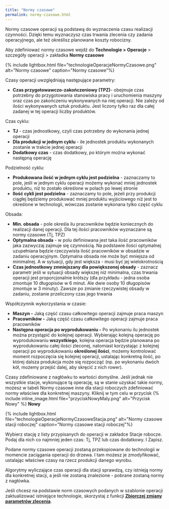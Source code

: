 ```yaml
---
title: "Normy czasowe"
permalink: normy-czasowe.html 
---
```


Normy czasowe operacji są podstawą do wyznaczenia czasu realizacji czynności. Dzięki temu wyznaczysz czas trwania zlecenia czy zadania operacyjnego, ale też określisz planowane koszty robocizny.

Aby zdefiniować normy czasowe wejdź do **Technologie > Operacje** > szczegóły operacji > zakładka **Normy czasowe**

{% include lightbox.html file="technologieOperacjeNormyCzasowe.png" alt="Normy czasowe" caption="Normy czasowe"%}

Czasy operacji uwzględniają następujące parametry:

- **Czas przygotowawczo-zakończeniowy (TPZ)**- obejmuje czas potrzebny do przygotowania stanowiska pracy i uruchomienia maszyny oraz czas po zakończeniu wykonywanych na niej operacji. Nie zależy od ilości wykonywanych sztuk produktu. Jest liczony tylko raz dla całej zadanej w tej operacji liczby produktów.

Czas cyklu:

- **TJ** - czas jednostkowy, czyli czas potrzebny do wykonania jednej operacji
- **Dla produkcji w jednym cyklu** - ile jednostek produktu wykonanych zostanie w trakcie jednej operacji
- **Dodatkowy czas** - czas dodatkowy, po którym można wykonać następną operację

Podzielność cyklu:

- **Produkowana ilość w jednym cyklu jest podzielna** - zaznaczamy to pole, jeśli w jednym cyklu operacji możemy wykonać mniej jednostek produktu, niż to zostało określone w polach po lewej stronie
- **Ilość cykli jest podzielna** - zaznaczamy to pole, jeżeli przy produkcji ciągłej będziemy produkować mniej produktu wyjściowego niż jest to określone w technologii, wówczas zostanie wykonana tylko część cyklu

Obsada:

- **Min. obsada** - pole określa ilu pracowników będzie koniecznych do realizacji danej operacji. Dla tej ilości pracowników wyznaczane są normy czasowe (Tj, TPZ)
- **Optymalna obsada** - w polu definiowana jest taka ilość pracowników jaka zazwyczaj zajmuje się czynnością. Na podstawie ilości optymalnej uzupełniana będzie rzeczywista ilość pracowników w obsadzie w zadaniu operacyjnym. Optymalna obsada nie może być mniejsza od minimalnej. A w sytuacji, gdy jest większa - musi być jej wielokrotnością
- **Czas jednostkowy zmniejszany dla powiększonej obsady** - zaznacz parametr jeśli w sytuacji obsady większej niż minimalna, czas trwania operacji jest proporcjonalnie krótszy (dla przykładu - jedna osoba zmontuje 10 długopisów w 6 minut. Ale dwie osoby 10 długopisów zmontuje w 3 minuty). Zawsze po zmianie rzeczywistej obsady w zadaniu, zostanie przeliczony czas jego trwania

Współczynnik wykorzystania w czasie:

- **Maszyn -** Jaką część czasu całkowitego operacji zajmuje praca maszyn
- **Pracowników -** Jaką część czasu całkowitego operacji zajmuje praca pracowników
- **Następna operacja po wyprodukowaniu -** Po wykonaniu ilu jednostek można przystąpić do kolejnej operacji. Wybierając kolejną operację po wyprodukowaniu **wszystkiego**, kolejna operacja będzie planowana po wyprodukowaniu całej ilości zleconej, natomiast korzystając z kolejnej operacji po wyprodukowaniu **określonej ilości**, możemy kontrolować moment rozpoczęcia się kolejnej operacji, ustalając konkretną ilość, po której dalsza produkcja może się rozpocząć (np. po wykonaniu dwóch kół, możemy przejść dalej, aby skręcić z nich rower).

Czasy zdefiniowane z nagłówku to wartości domyślne. Jeśli jednak nie wszystkie stacje, wykonujące tą operację, są w stanie uzyskać takie normy, możesz w tabeli Normy czasowe inne dla stacji roboczych zdefiniować normy właściwe dla konkretnej maszyny. Kliknij w tym celu w przycisk {% include inline_image.html file="przyciskNowyMaly.png" alt="Przycisk Nowy" %} **Nowy**

{% include lightbox.html file="technologieOperacjeNormyCzasoweStacja.png" alt="Normy czasowe stacji roboczej" caption="Normy czasowe stacji roboczej"%}

Wybierz stację z listy przypisanych do operacji w zakładce Stacje robocze. Podaj dla nich co najmniej jeden czas: Tj, TPZ lub czas dodatkowy. I Zapisz.

Podane normy czasowe operacji zostaną przekopiowane do technologii w momencie zaciągania operacji do drzewa. I tam możesz je zmodyfikować, ustalając właściwe czasy na rzecz produkcji danego wyrobu.

Algorytmy wyliczające czas operacji dla stacji sprawdzą, czy istnieją normy dla konkretnej stacji, a jeśli nie zostaną znalezione - pobrane zostaną normy z nagłówka.

Jeśli chcesz na podstawie norm czasowych podanych w szablonie operacji zaktualizować istniejące technologie, skorzystaj z funkcji **[Zbiorczej zmiany parametrów zlecenia](/zmiana-parametrow)**.
